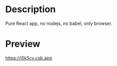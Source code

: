 # Description

Pure React app, no nodejs, no babel, only browser.

# Preview

https://j5k5cy.csb.app
